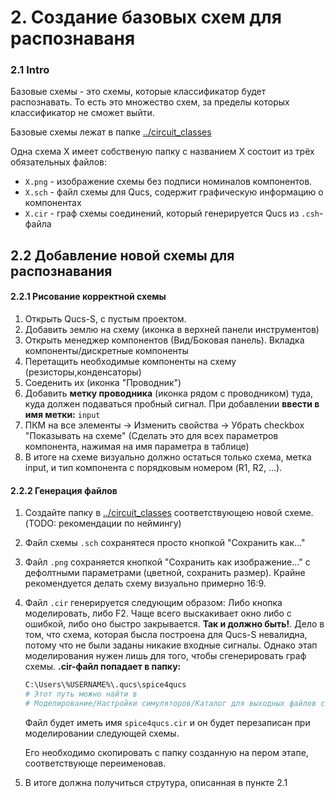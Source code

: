 # 2. Создание базовых схем для распознаваня

### 2.1 Intro
Базовые схемы - это схемы, которые классификатор будет распознавать. То есть это множество схем, за пределы которых классификатор не сможет выйти.

Базовые схемы лежат в папке [../circuit_classes](../circuit_classes)

Одна схема X имеет собственую папку с названием X  состоит из трёх обязательных файлов:
* `X.png` - изображение схемы без подписи номиналов компонентов.
* `X.sch` - файл схемы для Qucs, содержит графическую информацию о компонентах
* `X.cir` - граф схемы соединений, который генерируется Qucs из `.csh`-файла


## 2.2 Добавление новой схемы для распознавания

####  2.2.1 Рисование корректной схемы
1. Открыть Qucs-S, с пустым проектом.
2. Добавить землю на схему (иконка в верхней панели инструментов)
3. Открыть менеджер компонентов (Вид/Боковая панель). Вкладка компоненты/дискретные компоненты
4. Перетащить необходимые компоненты на схему (резисторы,конденсаторы)
5. Соеденить их (иконка "Проводник")
6. Добавить **метку проводника** (иконка рядом с проводником) туда, куда должен подаваться пробный сигнал. При добавлении **ввести в имя метки:** `input`
7. ПКМ на все элементы -> Изменить свойства -> Убрать checkbox "Показывать на схеме" (Сделать это для всех параметров компонента, нажимая на имя параметра в таблице)
8. В итоге на схеме визуально должно остаться только схема, метка input, и тип компонента с порядковым номером (R1, R2, ...).

#### 2.2.2 Генерация файлов
1. Создайте папку в [../circuit_classes](../circuit_classes) соответствующею новой схеме.
   (TODO: рекомендации по неймингу)
2. Файл схемы `.sch` сохранятеся просто кнопкой "Сохранить как..."
3. Файл `.png` сохраняется кнопкой "Сохранить как изображение..." с дефолтными параметрами (цветной, сохранить размер). Крайне рекомендуется делать схему визуально примерно 16:9.
4. Файл `.cir` генерируется следующим образом: Либо кнопка моделировать, либо F2. Чаще всего выскакивает окно либо с ошибкой, либо оно быстро закрывается. **Так и должно быть!**. Дело в том, что схема, которая бысла построена для Qucs-S невалидна, потому что не были заданы никакие входные сигналы. Однако этап моделирования нужен лишь для того, чтобы сгенерировать граф схемы. **.cir-файл попадает в папку:**
    ```bash
    C:\Users\%USERNAME%\.qucs\spice4qucs
    # Этот путь можно найти в 
    # Моделирование/Настройки симуляторов/Каталог для выходных файлов списка цепей
    ```
    Файл будет иметь имя `spice4qucs.cir` и он будет перезаписан при моделировании следующей схемы. 
    
    Его необходимо скопировать с папку созданную на пером этапе, соответствующе переименовав. 
5. В итоге должна получиться струтура, описанная в пункте 2.1
   